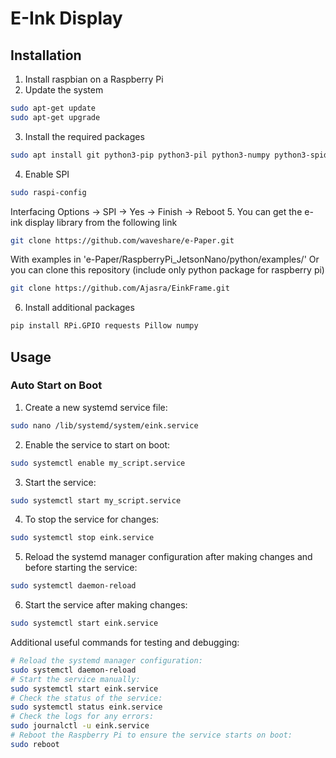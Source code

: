 
# E-Ink Display


## Installation
1. Install raspbian on a Raspberry Pi
2. Update the system
```bash
sudo apt-get update
sudo apt-get upgrade
```
3. Install the required packages
```bash
sudo apt install git python3-pip python3-pil python3-numpy python3-spidev -y
```
4. Enable SPI
```bash
sudo raspi-config
```
Interfacing Options -> SPI -> Yes -> Finish -> Reboot
5. You can get the e-ink display library from the following link
```bash
git clone https://github.com/waveshare/e-Paper.git
```
With examples in 'e-Paper/RaspberryPi_JetsonNano/python/examples/'
Or you can clone this repository (include only python package for raspberry pi)
```bash
git clone https://github.com/Ajasra/EinkFrame.git
```
6. Install additional packages
```bash
pip install RPi.GPIO requests Pillow numpy
```

## Usage

### Auto Start on Boot

1. Create a new systemd service file:
```bash
sudo nano /lib/systemd/system/eink.service
```
2. Enable the service to start on boot:
```bash
sudo systemctl enable my_script.service
```
3. Start the service:
```bash
sudo systemctl start my_script.service
```
4. To stop the service for changes:
```bash
sudo systemctl stop eink.service
```
5. Reload the systemd manager configuration after making changes and before starting the service:
```bash
sudo systemctl daemon-reload
```
6. Start the service after making changes:
```bash
sudo systemctl start eink.service
```

Additional useful commands for testing and debugging:
```bash
# Reload the systemd manager configuration:
sudo systemctl daemon-reload
# Start the service manually:
sudo systemctl start eink.service
# Check the status of the service:
sudo systemctl status eink.service
# Check the logs for any errors:
sudo journalctl -u eink.service
# Reboot the Raspberry Pi to ensure the service starts on boot:
sudo reboot
```